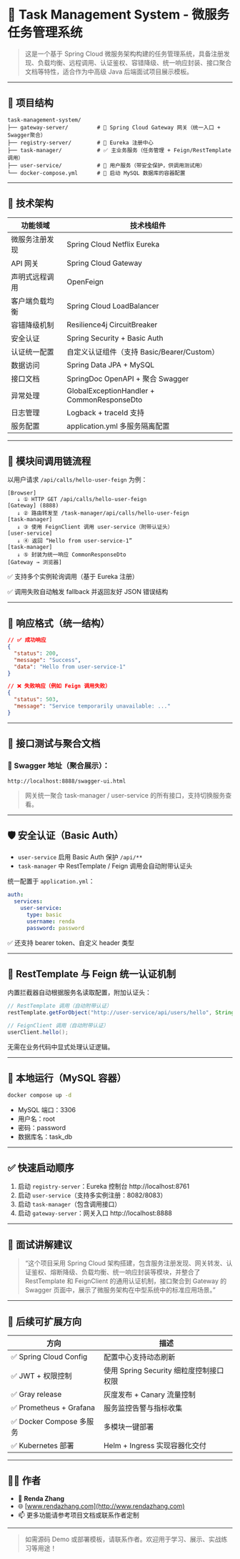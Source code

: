 # 🧩 Task Management System - 微服务任务管理系统

> 这是一个基于 Spring Cloud 微服务架构构建的任务管理系统，具备注册发现、负载均衡、远程调用、认证鉴权、容错降级、统一响应封装、接口聚合文档等特性，适合作为中高级 Java 后端面试项目展示模板。

---

## 📁 项目结构

```
task-management-system/
├── gateway-server/         # 🔀 Spring Cloud Gateway 网关（统一入口 + Swagger聚合）
├── registry-server/        # 📘 Eureka 注册中心
├── task-manager/           # ✅ 主业务服务（任务管理 + Feign/RestTemplate调用）
├── user-service/           # 👤 用户服务（带安全保护，供调用测试用）
└── docker-compose.yml      # 🐳 启动 MySQL 数据库的容器配置
```

---

## 🧱 技术架构

| 功能领域         | 技术栈组件 |
|------------------|------------|
| 微服务注册发现   | Spring Cloud Netflix Eureka |
| API 网关         | Spring Cloud Gateway |
| 声明式远程调用   | OpenFeign |
| 客户端负载均衡   | Spring Cloud LoadBalancer |
| 容错降级机制     | Resilience4j CircuitBreaker |
| 安全认证         | Spring Security + Basic Auth |
| 认证统一配置     | 自定义认证组件（支持 Basic/Bearer/Custom） |
| 数据访问         | Spring Data JPA + MySQL |
| 接口文档         | SpringDoc OpenAPI + 聚合 Swagger |
| 异常处理         | GlobalExceptionHandler + CommonResponseDto |
| 日志管理         | Logback + traceId 支持 |
| 服务配置         | application.yml 多服务隔离配置 |

---

## 🔗 模块间调用链流程

以用户请求 `/api/calls/hello-user-feign` 为例：

```text
[Browser]
   ↓ ① HTTP GET /api/calls/hello-user-feign
[Gateway] (8888)
   ↓ ② 路由转发至 /task-manager/api/calls/hello-user-feign
[task-manager]
   ↓ ③ 使用 FeignClient 调用 user-service（附带认证头）
[user-service]
   ↓ ④ 返回 “Hello from user-service-1”
[task-manager]
   ↓ ⑤ 封装为统一响应 CommonResponseDto
[Gateway → 浏览器]
```

✅ 支持多个实例轮询调用（基于 Eureka 注册）

✅ 调用失败自动触发 fallback 并返回友好 JSON 错误结构

---

## 📄 响应格式（统一结构）

```json
// ✅ 成功响应
{
  "status": 200,
  "message": "Success",
  "data": "Hello from user-service-1"
}

// ❌ 失败响应（例如 Feign 调用失败）
{
  "status": 503,
  "message": "Service temporarily unavailable: ..."
}
```

---

## 🧪 接口测试与聚合文档

### 🔗 Swagger 地址（聚合展示）：

```
http://localhost:8888/swagger-ui.html
```

> 网关统一聚合 task-manager / user-service 的所有接口，支持切换服务查看。

---

## 🛡️ 安全认证（Basic Auth）

- `user-service` 启用 Basic Auth 保护 `/api/**`
- `task-manager` 中 RestTemplate / Feign 调用会自动附带认证头

统一配置于 `application.yml`：

```yaml
auth:
  services:
    user-service:
      type: basic
      username: renda
      password: password
```

✅ 还支持 bearer token、自定义 header 类型

---

## 🧩 RestTemplate 与 Feign 统一认证机制

内置拦截器自动根据服务名读取配置，附加认证头：

```java
// RestTemplate 调用（自动附带认证）
restTemplate.getForObject("http://user-service/api/users/hello", String.class);

// FeignClient 调用（自动附带认证）
userClient.hello();
```

无需在业务代码中显式处理认证逻辑。

---

## 🐳 本地运行（MySQL 容器）

```bash
docker compose up -d
```

- MySQL 端口：3306
- 用户名：root
- 密码：password
- 数据库名：task_db

---

## ✅ 快速启动顺序

1. 启动 `registry-server`：Eureka 控制台 http://localhost:8761
2. 启动 `user-service`（支持多实例注册：8082/8083）
3. 启动 `task-manager`（包含调用接口）
4. 启动 `gateway-server`：网关入口 http://localhost:8888

---

## 🎯 面试讲解建议

> “这个项目采用 Spring Cloud 架构搭建，包含服务注册发现、网关转发、认证鉴权、熔断降级、负载均衡、统一响应封装等模块，并整合了 RestTemplate 和 FeignClient 的通用认证机制，接口聚合到 Gateway 的 Swagger 页面中，展示了微服务架构在中型系统中的标准应用场景。”

---

## 🧠 后续可扩展方向

| 方向 | 描述 |
|------|------|
| ✅ Spring Cloud Config | 配置中心支持动态刷新 |
| ✅ JWT + 权限控制 | 使用 Spring Security 细粒度控制接口权限 |
| ✅ Gray release | 灰度发布 + Canary 流量控制 |
| ✅ Prometheus + Grafana | 服务监控告警与指标收集 |
| ✅ Docker Compose 多服务 | 多模块一键部署 |
| ✅ Kubernetes 部署 | Helm + Ingress 实现容器化交付

---

## 👨‍💻 作者

- 👤 **Renda Zhang**
- 🌐 [www.rendazhang.com](http://www.rendazhang.com)
- 📫 更多功能请参考项目文档或联系作者定制

---

> 如需源码 Demo 或部署模板，请联系作者。欢迎用于学习、展示、实战练习等用途！

```